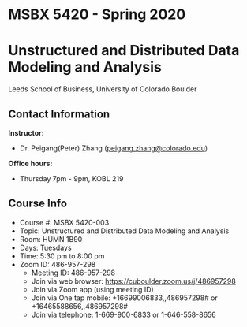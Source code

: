 # MSBX 5420 - Spring 2020
# Unstructured and Distributed Data Modeling and Analysis

Leeds School of Business, University of Colorado Boulder


## Contact Information

**Instructor:**  
- Dr. Peigang(Peter) Zhang (peigang.zhang@colorado.edu)

**Office hours:**  
- Thursday 7pm - 9pm, KOBL 219


## Course Info
- Course #: MSBX 5420-003
- Topic: Unstructured and Distributed Data Modeling and Analysis
- Room: HUMN 1B90
- Days: Tuesdays
- Time: 5:30 pm to 8:00 pm
- Zoom ID: 486-957-298
    - Meeting ID: 486-957-298
    - Join via web browser: https://cuboulder.zoom.us/j/486957298
    - Join via Zoom app (using meeting ID)
    - Join via One tap mobile: +16699006833,,486957298# or +16465588656,,486957298#
    - Join via telephone: 1-669-900-6833 or 1-646-558-8656
